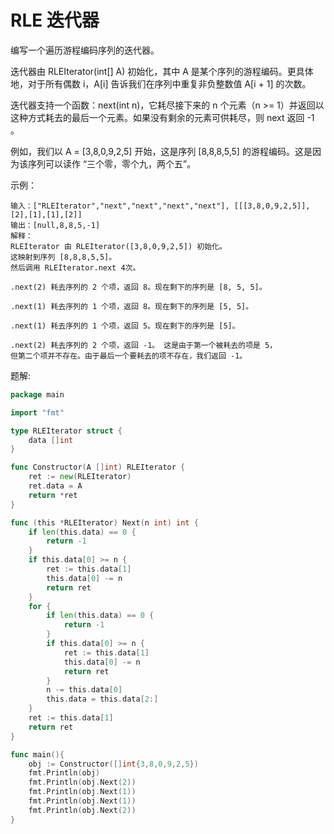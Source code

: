 # RLE 迭代器

编写一个遍历游程编码序列的迭代器。

迭代器由 RLEIterator(int[] A) 初始化，其中 A 是某个序列的游程编码。更具体地，对于所有偶数 i，A[i] 告诉我们在序列中重复非负整数值 A[i + 1] 的次数。

迭代器支持一个函数：next(int n)，它耗尽接下来的  n 个元素（n >= 1）并返回以这种方式耗去的最后一个元素。如果没有剩余的元素可供耗尽，则  next 返回 -1 。

例如，我们以 A = [3,8,0,9,2,5] 开始，这是序列 [8,8,8,5,5] 的游程编码。这是因为该序列可以读作 “三个零，零个九，两个五”。

 

示例：
```
输入：["RLEIterator","next","next","next","next"], [[[3,8,0,9,2,5]],[2],[1],[1],[2]]
输出：[null,8,8,5,-1]
解释：
RLEIterator 由 RLEIterator([3,8,0,9,2,5]) 初始化。
这映射到序列 [8,8,8,5,5]。
然后调用 RLEIterator.next 4次。

.next(2) 耗去序列的 2 个项，返回 8。现在剩下的序列是 [8, 5, 5]。

.next(1) 耗去序列的 1 个项，返回 8。现在剩下的序列是 [5, 5]。

.next(1) 耗去序列的 1 个项，返回 5。现在剩下的序列是 [5]。

.next(2) 耗去序列的 2 个项，返回 -1。 这是由于第一个被耗去的项是 5，
但第二个项并不存在。由于最后一个要耗去的项不存在，我们返回 -1。
```
题解:
```go
package main

import "fmt"

type RLEIterator struct {
	data []int
}

func Constructor(A []int) RLEIterator {
	ret := new(RLEIterator)
	ret.data = A
	return *ret
}

func (this *RLEIterator) Next(n int) int {
	if len(this.data) == 0 {
		return -1
	}
	if this.data[0] >= n {
		ret := this.data[1]
		this.data[0] -= n
		return ret
	}
	for {
		if len(this.data) == 0 {
			return -1
		}
		if this.data[0] >= n {
			ret := this.data[1]
			this.data[0] -= n
			return ret
		}
		n -= this.data[0]
		this.data = this.data[2:]
	}
	ret := this.data[1]
	return ret
}

func main(){
	obj := Constructor([]int{3,8,0,9,2,5})
	fmt.Println(obj)
	fmt.Println(obj.Next(2))
	fmt.Println(obj.Next(1))
	fmt.Println(obj.Next(1))
	fmt.Println(obj.Next(2))
}

```